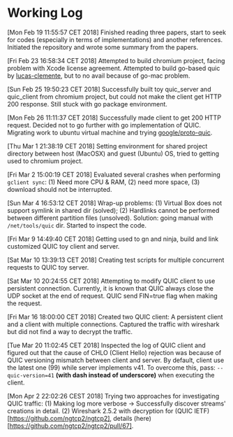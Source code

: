 # Working Log
[Mon Feb 19 11:55:57 CET 2018] Finished reading three papers, start to seek for codes (especially in terms of implementations) and another references. Initiated the repository and wrote some summary from the papers.

[Fri Feb 23 16:58:34 CET 2018] Attempted to build chromium project, facing problem with Xcode license agreement. Attempted to build go-based quic by [lucas-clemente](https://github.com/lucas-clemente/quic-go), but to no avail because of go-mac problem.

[Sun Feb 25 19:50:23 CET 2018] Successfully built toy quic_server and quic_client from chromium project, but could not make the client get HTTP 200 response. Still stuck with go package environment.

[Mon Feb 26 11:11:37 CET 2018] Successfully made client to get 200 HTTP request. Decided not to go further with go implementation of QUIC. Migrating work to ubuntu virtual machine and trying [google/proto-quic](https://github.com/google/proto-quic).

[Thu Mar  1 21:38:19 CET 2018] Setting environment for shared project directory between host (MacOSX) and guest (Ubuntu) OS, tried to getting used to chromium project.

[Fri Mar  2 15:00:19 CET 2018] Evaluated several crashes when performing `gclient sync`: (1) Need more CPU & RAM, (2) need more space, (3) download should not be interrupted.

[Sun Mar  4 16:53:12 CET 2018] Wrap-up problems: (1) Virtual Box does not support symlink in shared dir (solved); (2) Hardlinks cannot be performed between different partition files (unsolved). Solution: going manual with `/net/tools/quic` dir. Started to inspect the code.

[Fri Mar  9 14:49:40 CET 2018] Getting used to gn and ninja, build and link customized QUIC toy client and server.

[Sat Mar 10 13:39:13 CET 2018] Creating test scripts for multiple concurrent requests to QUIC toy server.

[Sat Mar 10 20:24:55 CET 2018] Attempting to modify QUIC client to use persistent connection. Currently, it is known that QUIC always close the UDP socket at the end of request. QUIC send FIN=true flag when making the request.

[Fri Mar 16 18:00:00 CET 2018] Created two QUIC client: A persistent client and a client with multiple connections. Captured the traffic with wireshark but did not find a way to decrypt the traffic.

[Tue Mar 20 11:02:45 CET 2018] Inspected the log of QUIC client and figured out that the cause of CHLO (Client Hello) rejection was because of QUIC versioning mismatch between client and server. By default, client use the latest one (99) while server implements v41. To overcome this, pass: `--quic-version=41` **(with dash instead of underscore)** when executing the client.

[Mon Apr  2 22:02:26 CEST 2018] Trying two approaches for investigating QUIC traffic: (1) Making log more verbose -> Successfully discover streams' creations in detail. (2) Wireshark 2.5.2 with decryption for (QUIC IETF)[https://github.com/ngtcp2/ngtcp2], details (here)[https://github.com/ngtcp2/ngtcp2/pull/67].